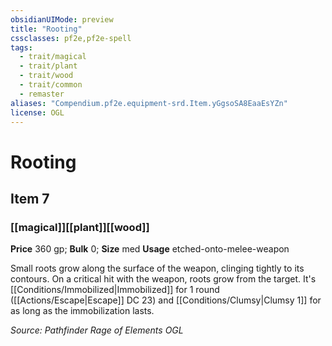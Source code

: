 ```yaml
---
obsidianUIMode: preview
title: "Rooting"
cssclasses: pf2e,pf2e-spell
tags:
  - trait/magical
  - trait/plant
  - trait/wood
  - trait/common
  - remaster
aliases: "Compendium.pf2e.equipment-srd.Item.yGgsoSA8EaaEsYZn"
license: OGL
---
```

# Rooting
## Item 7
### [[magical]][[plant]][[wood]]


**Price** 360 gp; 
**Bulk** 0; **Size** med
**Usage** etched-onto-melee-weapon

Small roots grow along the surface of the weapon, clinging tightly to its contours. On a critical hit with the weapon, roots grow from the target. It's [[Conditions/Immobilized|Immobilized]] for 1 round ([[Actions/Escape|Escape]] DC 23) and [[Conditions/Clumsy|Clumsy 1]] for as long as the immobilization lasts.

*Source: Pathfinder Rage of Elements*
*OGL*